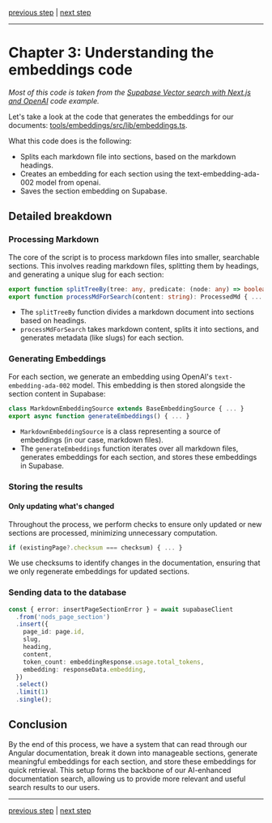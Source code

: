 [previous step](STEP_01.md) | [next step](STEP_03.md)

---

# Chapter 3: Understanding the embeddings code

_Most of this code is taken from the [Supabase Vector search with Next.js and OpenAI](https://github.com/supabase-community/nextjs-openai-doc-search/blob/main/lib/generate-embeddings.ts) code example._

Let's take a look at the code that generates the embeddings for our documents: [tools/embeddings/src/lib/embeddings.ts](../tools/embeddings/src/lib/embeddings.ts).

What this code does is the following:

- Splits each markdown file into sections, based on the markdown headings.
- Creates an embedding for each section using the text-embedding-ada-002 model from openai.
- Saves the section embedding on Supabase.

## Detailed breakdown

### Processing Markdown

The core of the script is to process markdown files into smaller, searchable sections. This involves reading markdown files, splitting them by headings, and generating a unique slug for each section:

```typescript
export function splitTreeBy(tree: any, predicate: (node: any) => boolean) { ... }
export function processMdForSearch(content: string): ProcessedMd { ... }
```

- The `splitTreeBy` function divides a markdown document into sections based on headings.
- `processMdForSearch` takes markdown content, splits it into sections, and generates metadata (like slugs) for each section.

### Generating Embeddings

For each section, we generate an embedding using OpenAI's `text-embedding-ada-002` model. This embedding is then stored alongside the section content in Supabase:

```typescript
class MarkdownEmbeddingSource extends BaseEmbeddingSource { ... }
export async function generateEmbeddings() { ... }
```

- `MarkdownEmbeddingSource` is a class representing a source of embeddings (in our case, markdown files).
- The `generateEmbeddings` function iterates over all markdown files, generates embeddings for each section, and stores these embeddings in Supabase.

### Storing the results

#### Only updating what's changed

Throughout the process, we perform checks to ensure only updated or new sections are processed, minimizing unnecessary computation.

```typescript
if (existingPage?.checksum === checksum) { ... }
```

We use checksums to identify changes in the documentation, ensuring that we only regenerate embeddings for updated sections.

### Sending data to the database

```typescript
const { error: insertPageSectionError } = await supabaseClient
  .from('nods_page_section')
  .insert({
    page_id: page.id,
    slug,
    heading,
    content,
    token_count: embeddingResponse.usage.total_tokens,
    embedding: responseData.embedding,
  })
  .select()
  .limit(1)
  .single();
```

## Conclusion

By the end of this process, we have a system that can read through our Angular documentation, break it down into manageable sections, generate meaningful embeddings for each section, and store these embeddings for quick retrieval. This setup forms the backbone of our AI-enhanced documentation search, allowing us to provide more relevant and useful search results to our users.

---

[previous step](STEP_01.md) | [next step](STEP_03.md)
